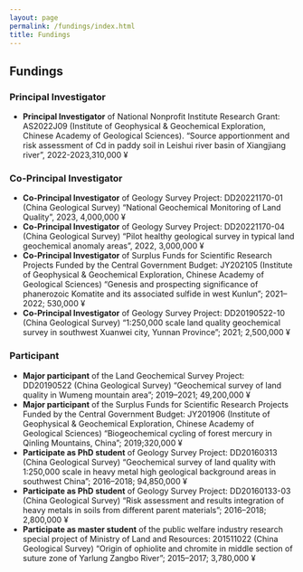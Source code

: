 ```yaml
---
layout: page
permalink: /fundings/index.html
title: Fundings
---
```


## Fundings
### Principal Investigator
- **Principal Investigator** of National Nonprofit Institute Research Grant: AS2022J09 (Institute of Geophysical & Geochemical Exploration, Chinese Academy of Geological Sciences). “Source apportionment and risk assessment of Cd in paddy soil in Leishui river basin of Xiangjiang river”, 2022-2023,310,000 ¥

### Co-Principal Investigator

- **Co-Principal Investigator** of Geology Survey Project: DD20221170-01 (China Geological Survey) “National Geochemical Monitoring of Land Quality”, 2023, 4,000,000 ¥ 
- **Co-Principal Investigator** of Geology Survey Project: DD20221170-04 (China Geological Survey) “Pilot healthy geological survey in typical land geochemical anomaly areas”, 2022, 3,000,000 ¥ 
- **Co-Principal Investigator** of Surplus Funds for Scientific Research Projects Funded by the Central Government Budget: JY202105 (Institute of Geophysical & Geochemical Exploration, Chinese Academy of Geological Sciences) “Genesis and prospecting significance of phanerozoic Komatite and its associated sulfide in west Kunlun”; 2021–2022; 530,000 ¥
- **Co-Principal Investigator** of Geology Survey Project: DD20190522-10 (China Geological Survey) “1:250,000 scale land quality geochemical survey in southwest Xuanwei city, Yunnan Province”; 2021; 2,500,000 ¥


### Participant 

- **Major participant** of the Land Geochemical Survey Project: DD20190522 (China Geological Survey) “Geochemical survey of land quality in Wumeng mountain area”; 2019–2021; 49,200,000 ¥ 
- **Major participant** of the Surplus Funds for Scientific Research Projects Funded by the Central Government Budget: JY201906 (Institute of Geophysical & Geochemical Exploration, Chinese Academy of Geological Sciences) “Biogeochemical cycling of forest mercury in Qinling Mountains, China”; 2019;320,000 ¥ 
- **Participate as PhD student** of Geology Survey Project: DD20160313 (China Geological Survey) “Geochemical survey of land quality with 1:250,000 scale in heavy metal high geological background areas in southwest China”; 2016–2018; 94,850,000 ¥ 
- **Participate as PhD student** of Geology Survey Project: DD20160133-03 (China Geological Survey) “Risk assessment and results integration of heavy metals in soils from different parent materials”; 2016–2018; 2,800,000 ¥ 
- **Participate as master student** of the public welfare industry research special project of Ministry of Land and Resources: 201511022 (China Geological Survey) “Origin of ophiolite and chromite in middle section of suture zone of Yarlung Zangbo River”; 2015–2017; 3,780,000 ¥ 

